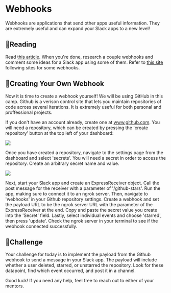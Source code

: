 # Webhooks

Webhooks are applications that send other apps useful information. They are extremely useful and can expand your Slack apps to a new level! 

## 🧠Reading

Read [this article](https://sendgrid.com/blog/whats-webhook/). When you're done, research a couple webhooks and comment some ideas for a Slack app using some of them. Refer to [this site](https://www.programmableweb.com/news/33-webhook-apis-assembla-mailchimp-and-podio/2013/09/04) following sites for some webhooks.

## 🔨Creating Your Own Webhook

Now it is time to create a webhook yourself! We will be using GitHub in this camp. Github is a verison control site that lets you maintain repositories of code across several iterations. It is extremely useful for both personal and proffessional projects. 

If you don't have an account already, create one at www.github.com. You will need a repository, which can be created by pressing the 'create repository' button at the top left of your dashboard:

![](./Gifs:Images/4.1-creating-repo.gif)

Once you have created a repository, navigate to the settings page from the dashboard and select 'secrets'. You will need a secret in order to access the repository. Create an arbitrary secret name and value. 

![](./Gifs:Images/4.2-secret.gif)

Next, start your Slack app and create an ExpressReceiver object. Call the post message for the receiver with a parameter of '/github-stars'. Run the app, making sure to connect it to an ngrok server. Then, navigate to 'webhooks' in your Github repository settings. Create a webhook and set the payload URL to be the ngrok server URL with the parameter of the ExpressReceiver at the end. Copy and paste the secret value you create into the 'Secret' field. Lastly, select individual events and choose 'starred', then press 'update'.  Check the ngrok server in your terminal to see if the webhook connected successfully.



## 🏁Challenge

Your challenge for today is to implement the payload from the Github webhook to send a message in your Slack app. The payload will include whether a user deleted, starred, or unstarred the repository. Look for these datapoint, find which event occurred, and post it in a channel. 

Good luck! If you need any help, feel free to reach out to either of your mentors.





